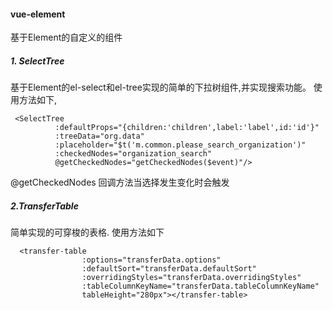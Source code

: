 ####  vue-element
基于Element的自定义的组件
##### 1. SelectTree
基于Element的el-select和el-tree实现的简单的下拉树组件,并实现搜索功能。
使用方法如下,
```vue
 <SelectTree 
          :defaultProps="{children:'children',label:'label',id:'id'}"
          :treeData="org.data"
          :placeholder="$t('m.common.please_search_organization')"
          :checkedNodes="organization_search"
          @getCheckedNodes="getCheckedNodes($event)"/>
```
@getCheckedNodes 回调方法当选择发生变化时会触发

##### 2.TransferTable
简单实现的可穿梭的表格.
使用方法如下
```vue
  <transfer-table 
                :options="transferData.options" 
                :defaultSort="transferData.defaultSort"
                :overridingStyles="transferData.overridingStyles"
                :tableColumnKeyName="transferData.tableColumnKeyName"
                tableHeight="280px"></transfer-table>
```


